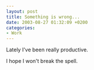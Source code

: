 ```yaml
---
layout: post
title: Something is wrong...
date: 2003-08-27 01:32:09 +0200
categories:
- Work
---
```

Lately I've been really productive.

I hope I won't break the spell.
